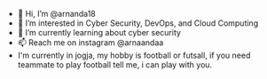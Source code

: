 - 👋 Hi, I’m @arnanda18
- 👀 I’m interested in Cyber Security, DevOps, and Cloud Computing
- 🌱 I’m currently learning about cyber security
- 📫 Reach me on instagram @arnaandaa
- I'm currently in jogja, my hobby is football or futsall, if you need teammate to play football tell me, i can play with you. 

<!---
arnanda18/arnanda18 is a ✨ special ✨ repository because its `README.md` (this file) appears on your GitHub profile.
You can click the Preview link to take a look at your changes.
--->
